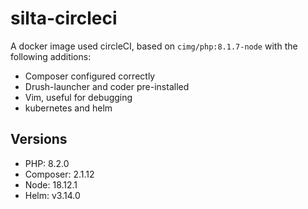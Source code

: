 # silta-circleci
A docker image used circleCI, based on `cimg/php:8.1.7-node` with the following additions:

- Composer configured correctly
- Drush-launcher and coder pre-installed
- Vim, useful for debugging
- kubernetes and helm

## Versions
- PHP: 8.2.0
- Composer: 2.1.12
- Node: 18.12.1
- Helm: v3.14.0
